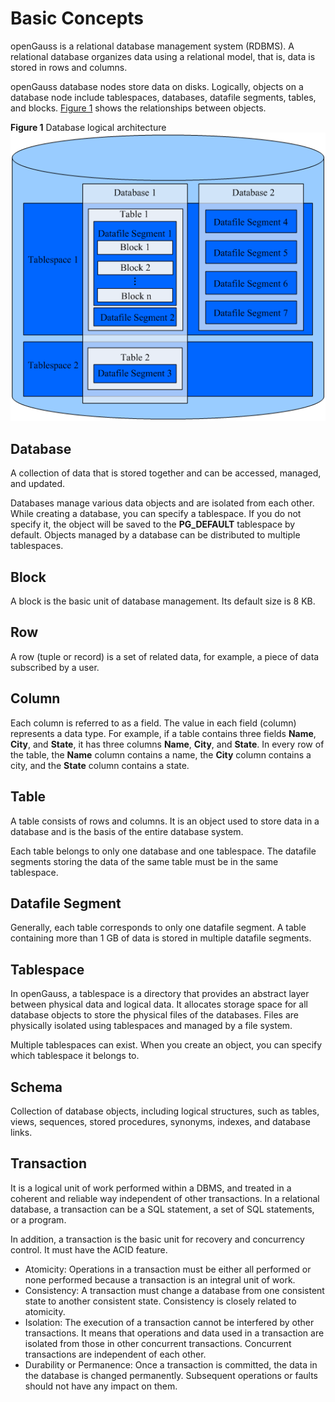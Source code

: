 # Basic Concepts<a name="EN-US_TOPIC_0000001178467522"></a>

openGauss is a relational database management system \(RDBMS\). A relational database organizes data using a relational model, that is, data is stored in rows and columns.

openGauss database nodes store data on disks. Logically, objects on a database node include tablespaces, databases, datafile segments, tables, and blocks.  [Figure 1](#en-us_topic_0283136742_en-us_topic_0237120245_en-us_topic_0059779316_fb2fa3b3cc8824dea95318504e0537913)  shows the relationships between objects.

**Figure  1**  Database logical architecture<a name="en-us_topic_0283136742_en-us_topic_0237120245_en-us_topic_0059779316_fb2fa3b3cc8824dea95318504e0537913"></a>  
![](figures/database-logical-architecture.png "database-logical-architecture")

## Database<a name="section16264182634412"></a>

A collection of data that is stored together and can be accessed, managed, and updated.

Databases manage various data objects and are isolated from each other. While creating a database, you can specify a tablespace. If you do not specify it, the object will be saved to the  **PG\_DEFAULT**  tablespace by default. Objects managed by a database can be distributed to multiple tablespaces.

## Block<a name="section6344149125713"></a>

A block is the basic unit of database management. Its default size is 8 KB.

## Row<a name="section145861329182213"></a>

A row \(tuple or record\) is a set of related data, for example, a piece of data subscribed by a user.

## Column<a name="section179147357225"></a>

Each column is referred to as a field. The value in each field \(column\) represents a data type. For example, if a table contains three fields  **Name**,  **City**, and  **State**, it has three columns  **Name**,  **City**, and  **State**. In every row of the table, the  **Name**  column contains a name, the  **City**  column contains a city, and the  **State**  column contains a state.

## Table<a name="section1938014491516"></a>

A table consists of rows and columns. It is an object used to store data in a database and is the basis of the entire database system.

Each table belongs to only one database and one tablespace. The datafile segments storing the data of the same table must be in the same tablespace.

## Datafile Segment<a name="section0943185185714"></a>

Generally, each table corresponds to only one datafile segment. A table containing more than 1 GB of data is stored in multiple datafile segments.

## Tablespace<a name="section17678189104619"></a>

In openGauss, a tablespace is a directory that provides an abstract layer between physical data and logical data. It allocates storage space for all database objects to store the physical files of the databases. Files are physically isolated using tablespaces and managed by a file system.

Multiple tablespaces can exist. When you create an object, you can specify which tablespace it belongs to.

## Schema<a name="section1083112714613"></a>

Collection of database objects, including logical structures, such as tables, views, sequences, stored procedures, synonyms, indexes, and database links.

## Transaction<a name="section6711153815312"></a>

It is a logical unit of work performed within a DBMS, and treated in a coherent and reliable way independent of other transactions. In a relational database, a transaction can be a SQL statement, a set of SQL statements, or a program.

In addition, a transaction is the basic unit for recovery and concurrency control. It must have the ACID feature.

-   Atomicity: Operations in a transaction must be either all performed or none performed because a transaction is an integral unit of work.
-   Consistency: A transaction must change a database from one consistent state to another consistent state. Consistency is closely related to atomicity.
-   Isolation: The execution of a transaction cannot be interfered by other transactions. It means that operations and data used in a transaction are isolated from those in other concurrent transactions. Concurrent transactions are independent of each other.
-   Durability or Permanence: Once a transaction is committed, the data in the database is changed permanently. Subsequent operations or faults should not have any impact on them.


